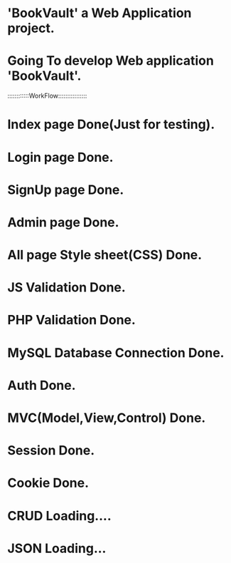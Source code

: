 # 'BookVault' a Web Application project.
# Going To develop Web application 'BookVault'.

::::::::::::WorkFlow::::::::::::::::
# Index page Done(Just for testing).
# Login page Done.
# SignUp page Done.
# Admin page Done.
# All page Style sheet(CSS) Done.
# JS Validation Done.
# PHP Validation Done.
# MySQL Database Connection Done.
# Auth Done.
# MVC(Model,View,Control) Done.
# Session Done.
# Cookie Done.
# CRUD Loading....
# JSON Loading...


